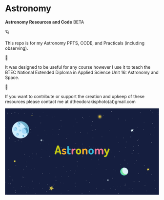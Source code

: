 # Astronomy

**Astronomy Resources and Code** BETA

:ringed_planet:

This repo is for my Astronomy PPTS, CODE, and Practicals (including observing).

:milky_way:

It was designed to be useful for any course however I use it to teach the BTEC National Extended Diploma in Applied Science Unit 16: Astronomy and Space.

:stars:

If you want to contribute or support the creation and upkeep of these resources please contact me at dtheodorakisphoto(at)gmail.com



![AstroWelcome](/DesignAssets/Images/BackgroundText1@0.5x.png)
